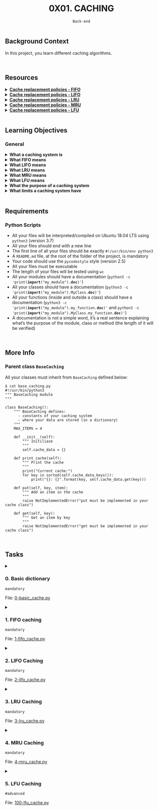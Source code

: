 <h1 align="center"><b>0X01. CACHING</b></h1>
<div align="center"><code>Back-end</code></div>

<!-- <br>
<hr>
<h3><a href=>Notes</a></h3>
<hr> -->


<!--==================================================-->
<br>

## Background Context
In this project, you learn different caching algorithms. 


<!--==================================================-->
<br>

## Resources
<details>
<summary><b><a href="https://en.wikipedia.org/wiki/Cache_replacement_policies#First_In_First_Out_%28FIFO%29">Cache replacement policies - FIFO</a></b></summary><br>


<br><p align="center">※※※※※※※※※※※※</p><br>
</details>


<details>
<summary><b><a href="https://en.wikipedia.org/wiki/Cache_replacement_policies#Last_In_First_Out_%28LIFO%29">Cache replacement policies - LIFO</a></b></summary><br>


<br><p align="center">※※※※※※※※※※※※</p><br>
</details>


<details>
<summary><b><a href="https://en.wikipedia.org/wiki/Cache_replacement_policies#Least_Recently_Used_%28LRU%29">Cache replacement policies - LRU</a></b></summary><br>


<br><p align="center">※※※※※※※※※※※※</p><br>
</details>


<details>
<summary><b><a href="https://en.wikipedia.org/wiki/Cache_replacement_policies#Most_Recently_Used_%28MRU%29Q">Cache replacement policies - MRU</a></b></summary><br>


<br><p align="center">※※※※※※※※※※※※</p><br>
</details>


<details>
<summary><b><a href="en.wikipedia.org/wiki/Cache_replacement_policies#Least-Frequently_Used_%28LFU%29">Cache replacement policies - LFU</a></b></summary><br>


<br><p align="center">※※※※※※※※※※※※</p><br>
</details>



<!--==================================================-->
<br>

## Learning Objectives
<h3>General</h3>

<details>
<summary><b><a href=" "> </a>What a caching system is</b></summary><br>

A caching system is a mechanism for temporarily storing copies of data to reduce the time and resources required to retrieve it. The primary purpose of caching is to improve performance and efficiency by reducing latency and the load on a primary data source, such as a database or an external API. Here's a more detailed look at how caching systems work and their benefits:

### How a Caching System Works

1. **Cache Storage**: A cache is typically stored in fast-access memory (RAM) or on a fast-access disk. This allows for quick retrieval of data.
2. **Cache Keys**: Data is stored in the cache using a key-value pair system. The key is a unique identifier for the data, and the value is the actual data being cached.
3. **Cache Population**: Data can be added to the cache in several ways:
   - **Read-Through**: Data is fetched from the primary source and placed in the cache on the first request.
   - **Write-Through**: Data is written to both the cache and the primary data source simultaneously.
   - **Lazy Loading**: Data is only added to the cache when it is requested and not found in the cache.
4. **Cache Expiration**: Cached data is usually set to expire after a certain period to ensure that stale data is not served. This can be managed using time-to-live (TTL) settings.
5. **Cache Eviction**: When the cache reaches its storage limit, some data needs to be removed. Eviction policies determine which data is removed, such as Least Recently Used (LRU), First In First Out (FIFO), or Least Frequently Used (LFU).

### Benefits of a Caching System

1. **Improved Performance**: By storing frequently accessed data in a fast-access location, a cache reduces the time it takes to retrieve data.
2. **Reduced Load on Primary Data Source**: Caching reduces the number of requests to the primary data source, which can prevent it from becoming a bottleneck.
3. **Cost Efficiency**: For applications that rely on external services or databases, caching can reduce costs associated with data access and transfer.
4. **Scalability**: Caching can help applications scale more efficiently by handling increased loads without proportionally increasing the load on the primary data source.

### Types of Caches

1. **Memory Cache**: Stores data in RAM for fast access. Examples include Redis and Memcached.
2. **Disk Cache**: Stores data on disk when RAM is insufficient. Examples include local browser caches and disk-based caching solutions.
3. **Distributed Cache**: A cache that spans multiple servers, allowing for scalable and highly available caching. Examples include AWS ElastiCache and Apache Ignite.
4. **Application Cache**: Specific to individual applications, such as in-memory caches within a web server or client-side caches in a browser.

### Common Use Cases

- **Web Browsers**: Caching web pages, images, and scripts to reduce load times.
- **Web Applications**: Caching database query results to reduce database load.
- **Content Delivery Networks (CDNs)**: Caching static assets like images, videos, and stylesheets at edge locations to reduce latency.
- **APIs**: Caching API responses to improve response times and reduce load on the API servers.

By using caching effectively, systems can deliver faster response times, handle higher loads, and operate more cost-effectively.

<br><p align="center">※※※※※※※※※※※※</p><br>
</details>


<details>
<summary><b><a href=" "> </a>What FIFO means </b></summary><br>

FIFO stands for "First In, First Out." It is a method of organizing and manipulating data relative to time and prioritization. In the context of data structures, queue management, and caching systems, FIFO operates on the principle that the first element added (the "first in") will be the first one to be removed (the "first out").

### Key Concepts of FIFO

1. **Order of Operations**: Elements are processed in the exact order they were added. This is similar to a line of people waiting for service, where the person who arrives first is served first.
2. **Use in Data Structures**: FIFO is a fundamental principle behind queue data structures. In a queue, elements are enqueued at the back and dequeued from the front.
3. **Cache Eviction Policy**: In caching systems, a FIFO eviction policy means that when the cache is full and needs to make room for new data, it removes the oldest data (the first one that was added) to free up space.

### Applications of FIFO

1. **Queue Data Structure**:
   - **Enqueue Operation**: Adding an element to the back of the queue.
   - **Dequeue Operation**: Removing an element from the front of the queue.
   - Example: Handling tasks in a print queue where the first document sent to the printer is printed first.

2. **Scheduling and Task Management**:
   - Used in operating systems for task scheduling where the first task that arrives is executed first.
   - Example: Round-robin scheduling in CPU task management.

3. **Network Buffers**:
   - Managing data packets in network routers where packets are processed in the order they arrive.
   - Example: Buffering video streaming where data packets are played in the order they are received to ensure smooth playback.

4. **Cache Eviction**:
   - In a caching system, when new data needs to be added but the cache is full, the oldest data (first added) is evicted to make room.
   - Example: Simple caching mechanisms where the cache does not prioritize frequently accessed data but rather maintains a straightforward order of entry.

### Example of FIFO in Python

Here’s a simple example of how FIFO can be implemented using a queue in Python:

```python
from collections import deque

# Create a FIFO queue
fifo_queue = deque()

# Enqueue elements
fifo_queue.append('first')
fifo_queue.append('second')
fifo_queue.append('third')

# Dequeue elements
print(fifo_queue.popleft())  # Outputs: 'first'
print(fifo_queue.popleft())  # Outputs: 'second'
print(fifo_queue.popleft())  # Outputs: 'third'
```

In this example, elements are added to the back of the queue and removed from the front, maintaining the FIFO order.

### Benefits of FIFO

1. **Predictability**: Ensures that operations are handled in a predictable manner.
2. **Fairness**: Each element gets processed in the order it was added, preventing starvation of older elements.
3. **Simplicity**: Easy to implement and understand, making it a practical choice for many applications.

<br><p align="center">※※※※※※※※※※※※</p><br>

A `deque` (short for "double-ended queue") is a data structure that allows insertion and removal of elements from both ends, making it more flexible than a standard queue or stack. In Python, the `deque` class is part of the `collections` module and provides an efficient way to handle such operations.

### Key Features of `deque`

1. **Double-Ended Operations**: You can append and pop elements from both ends (left and right).
2. **Efficient O(1) Operations**: Most operations, such as appending and popping from either end, are O(1) time complexity.
3. **Thread-Safe**: The `deque` implementation in Python is thread-safe for appends and pops, which means it can be used safely in multi-threaded applications without the need for additional locks.

### Common Methods

- **Appending Elements**:
  - `append(x)`: Adds `x` to the right end.
  - `appendleft(x)`: Adds `x` to the left end.
  
- **Removing Elements**:
  - `pop()`: Removes and returns an element from the right end.
  - `popleft()`: Removes and returns an element from the left end.

- **Accessing Elements**:
  - `extend(iterable)`: Extends the deque by appending elements from the iterable to the right end.
  - `extendleft(iterable)`: Extends the deque by appending elements from the iterable to the left end (note that the order of elements will be reversed).

- **Other Useful Methods**:
  - `clear()`: Removes all elements from the deque.
  - `rotate(n)`: Rotates the deque `n` steps to the right. If `n` is negative, rotates to the left.
  - `maxlen`: An optional parameter that sets a maximum size for the deque. If the deque is full and new items are added, the oldest items are removed.

### Example Usage of `deque`

```python
from collections import deque

# Create a deque
d = deque()

# Append elements to the right end
d.append('a')
d.append('b')
d.append('c')
print(d)  # Outputs: deque(['a', 'b', 'c'])

# Append elements to the left end
d.appendleft('x')
d.appendleft('y')
print(d)  # Outputs: deque(['y', 'x', 'a', 'b', 'c'])

# Pop elements from the right end
print(d.pop())  # Outputs: 'c'
print(d)  # Outputs: deque(['y', 'x', 'a', 'b'])

# Pop elements from the left end
print(d.popleft())  # Outputs: 'y'
print(d)  # Outputs: deque(['x', 'a', 'b'])

# Extend the deque with an iterable from the right end
d.extend(['d', 'e', 'f'])
print(d)  # Outputs: deque(['x', 'a', 'b', 'd', 'e', 'f'])

# Extend the deque with an iterable from the left end
d.extendleft(['u', 'v', 'w'])
print(d)  # Outputs: deque(['w', 'v', 'u', 'x', 'a', 'b', 'd', 'e', 'f'])

# Rotate the deque to the right by 3 steps
d.rotate(3)
print(d)  # Outputs: deque(['d', 'e', 'f', 'w', 'v', 'u', 'x', 'a', 'b'])

# Rotate the deque to the left by 2 steps
d.rotate(-2)
print(d)  # Outputs: deque(['f', 'w', 'v', 'u', 'x', 'a', 'b', 'd', 'e'])
```

### Use Cases

1. **Queue and Stack Implementations**: `deque` can be used to implement both queues (FIFO) and stacks (LIFO) efficiently.
2. **Sliding Window**: Useful in algorithms that require a sliding window, like moving averages or max/min calculations over a range.
3. **Buffer Management**: Ideal for scenarios requiring a fixed-size buffer, like keeping the last `n` items seen.
4. **Task Scheduling**: Can be used to manage tasks where new tasks can be added and old tasks can be completed from both ends.

<br><p align="center">※※※※※※※※※※※※</p><br>
</details>


<details>
<summary><b><a href=" "> </a>What LIFO means</b></summary><br>

LIFO stands for "Last In, First Out." It is a method of organizing and manipulating data based on the principle that the last element added to the structure is the first one to be removed. This concept is commonly used in stacks, a fundamental data structure in computer science.

### Key Concepts of LIFO

1. **Order of Operations**: Elements are processed in reverse order of their addition. The most recently added element is the first to be removed.
2. **Use in Data Structures**: LIFO is the underlying principle of stack data structures. In a stack, elements are pushed onto the top and popped from the top.
3. **Cache Eviction Policy**: In caching systems, a LIFO eviction policy means that when the cache needs to remove data to make room for new data, the most recently added data is removed first.

### Applications of LIFO

1. **Stack Data Structure**:
   - **Push Operation**: Adds an element to the top of the stack.
   - **Pop Operation**: Removes and returns the element from the top of the stack.
   - **Peek Operation**: Returns the element at the top of the stack without removing it.
   - Example: Undo functionality in text editors where the most recent action is the first to be undone.

2. **Function Call Management**:
   - Used in managing function calls and recursion. The last function called is the first to return.
   - Example: Call stack in programming languages to keep track of function calls and local variables.

3. **Browser History**:
   - Maintaining the browsing history where the last visited page is the first one to be popped back.
   - Example: Navigating backward through browser history.

### Example of LIFO in Python using a Stack

Here's how you can implement a simple stack using a list in Python:

```python
# Create a stack
stack = []

# Push elements onto the stack
stack.append('first')
stack.append('second')
stack.append('third')

# Pop elements from the stack
print(stack.pop())  # Outputs: 'third'
print(stack.pop())  # Outputs: 'second'
print(stack.pop())  # Outputs: 'first'
```

In this example, elements are added to the end of the list (top of the stack) and removed from the end, maintaining the LIFO order.

### Benefits of LIFO

1. **Simplicity**: The LIFO principle is easy to understand and implement.
2. **Efficient Memory Use**: Stacks typically use memory efficiently because they don't require reordering of elements.
3. **Reversibility**: Allows for easy reversibility of actions, making it useful for undo mechanisms.

<br><p align="center">※※※※※※※※※※※※</p><br>
</details>


<details>
<summary><b><a href=" "> </a>What LRU means</b></summary><br>

LRU stands for "Least Recently Used." It is a cache eviction policy that removes the least recently used items first when the cache reaches its capacity and needs to make room for new items. The idea is that items that haven't been used recently are less likely to be used in the near future, so they are the best candidates for removal.

### Key Concepts of LRU

1. **Recency of Use**: Items are tracked based on when they were last accessed or used. The least recently accessed item is the one that gets evicted first.
2. **Cache Management**: LRU is commonly used in cache management to maintain a balance between keeping frequently accessed items readily available and evicting less important items.

### How LRU Works

1. **Tracking Usage**: The cache keeps track of the order in which items are accessed. This can be done using various data structures like linked lists combined with hash maps.
2. **Updating Access Order**: Whenever an item is accessed (read or written), it is moved to the most recently used position.
3. **Eviction**: When the cache reaches its capacity, the item that is the least recently used is evicted to make room for new items.

### Example Implementation

In Python, LRU can be implemented using the `OrderedDict` from the `collections` module, which maintains the order of items based on insertion and allows reordering.

Here's a basic example of an LRU cache:

```python
from collections import OrderedDict

class LRUCache:
    def __init__(self, capacity: int):
        self.cache = OrderedDict()
        self.capacity = capacity

    def get(self, key: int) -> int:
        if key not in self.cache:
            return -1
        # Move the accessed item to the end to show that it was recently used
        self.cache.move_to_end(key)
        return self.cache[key]

    def put(self, key: int, value: int) -> None:
        if key in self.cache:
            # Remove the old value
            del self.cache[key]
        elif len(self.cache) >= self.capacity:
            # Remove the first (least recently used) item
            self.cache.popitem(last=False)
        # Insert the item as the most recently used one
        self.cache[key] = value

# Example usage
lru_cache = LRUCache(2)
lru_cache.put(1, 1)
lru_cache.put(2, 2)
print(lru_cache.get(1))  # Outputs: 1
lru_cache.put(3, 3)      # Evicts key 2
print(lru_cache.get(2))  # Outputs: -1 (not found)
lru_cache.put(4, 4)      # Evicts key 1
print(lru_cache.get(1))  # Outputs: -1 (not found)
print(lru_cache.get(3))  # Outputs: 3
print(lru_cache.get(4))  # Outputs: 4
```

In this example, the `LRUCache` class:
- Uses an `OrderedDict` to maintain the order of elements based on their access.
- Implements the `get` method to retrieve an item and mark it as recently used.
- Implements the `put` method to add a new item, evicting the least recently used item if necessary.

### Benefits of LRU

1. **Efficient Use of Cache**: By evicting the least recently used items, LRU helps keep frequently accessed data in the cache.
2. **Improved Performance**: Reduces the likelihood of cache misses for recently accessed items, improving overall performance.
3. **Simplicity**: LRU is relatively straightforward to implement and understand compared to more complex cache eviction policies.

### Applications of LRU

1. **Web Browsers**: Caching web pages, images, and scripts so that recently accessed content is readily available.
2. **Operating Systems**: Managing the memory cache for file systems and virtual memory, ensuring that recently accessed data is kept in RAM.
3. **Databases**: Implementing LRU for query result caching to improve response times for frequently run queries.
4. **Content Delivery Networks (CDNs)**: Caching content closer to the user to reduce latency and improve load times.

<br><p align="center">※※※※※※※※※※※※</p><br>
</details>


<details>
<summary><b><a href=" "> </a>What MRU means</b></summary><br>

MRU stands for "Most Recently Used." It is a cache eviction policy that removes the most recently used items first when the cache needs to free up space. The idea behind MRU is that the most recently accessed items are less likely to be needed again in the near future, which can be useful in specific scenarios where access patterns exhibit this behavior.

### Key Concepts of MRU

1. **Recency of Use**: Items are tracked based on their most recent access. The most recently accessed item is the one that gets evicted first.
2. **Cache Management**: MRU is used in cache management to handle situations where it is beneficial to remove items that were recently accessed.

### How MRU Works

1. **Tracking Usage**: The cache keeps track of the order in which items are accessed, with a focus on the most recent accesses.
2. **Updating Access Order**: Whenever an item is accessed (read or written), it is marked as the most recently used.
3. **Eviction**: When the cache reaches its capacity, the item that is the most recently used is evicted to make room for new items.

### Example Implementation

While MRU is less common than other caching policies like LRU, it can be implemented using similar data structures. Here's a basic example of how MRU can be implemented in Python using a combination of a list and a dictionary:

```python
class MRUCache:
    def __init__(self, capacity: int):
        self.cache = {}
        self.capacity = capacity
        self.recently_used = []

    def get(self, key: int) -> int:
        if key not in self.cache:
            return -1
        # Move the accessed item to the end to show that it was recently used
        self.recently_used.remove(key)
        self.recently_used.append(key)
        return self.cache[key]

    def put(self, key: int, value: int) -> None:
        if key in self.cache:
            # Update the value and move the item to the end
            self.cache[key] = value
            self.recently_used.remove(key)
        elif len(self.cache) >= self.capacity:
            # Evict the most recently used item
            mru_key = self.recently_used.pop()
            del self.cache[mru_key]
        # Insert the item as the most recently used one
        self.cache[key] = value
        self.recently_used.append(key)

# Example usage
mru_cache = MRUCache(2)
mru_cache.put(1, 1)
mru_cache.put(2, 2)
print(mru_cache.get(1))  # Outputs: 1
mru_cache.put(3, 3)      # Evicts key 1 (most recently used)
print(mru_cache.get(2))  # Outputs: -1 (not found)
print(mru_cache.get(3))  # Outputs: 3
mru_cache.put(4, 4)      # Evicts key 3 (most recently used)
print(mru_cache.get(3))  # Outputs: -1 (not found)
print(mru_cache.get(4))  # Outputs: 4
```

In this example, the `MRUCache` class:
- Uses a dictionary (`cache`) to store key-value pairs.
- Uses a list (`recently_used`) to keep track of the order of accesses.
- Implements the `get` method to retrieve an item and update its access order.
- Implements the `put` method to add a new item and evict the most recently used item if necessary.

### Benefits of MRU

1. **Handling Specific Access Patterns**: MRU can be beneficial in scenarios where the most recently accessed items are less likely to be reused soon, such as in certain types of algorithms or data processing tasks.
2. **Predictable Eviction**: Provides a clear and predictable method for deciding which items to evict from the cache.

### Applications of MRU

MRU is not as commonly used as LRU or FIFO but can be useful in specific scenarios where the access pattern justifies its use:

1. **Data Processing**: In some data processing tasks, the most recently processed data may not need to be retained, making MRU a suitable eviction policy.
2. **Algorithmic Cache Management**: Certain algorithms might benefit from MRU when recent access patterns suggest that the most recently used data is less valuable.

<br><p align="center">※※※※※※※※※※※※</p><br>
</details>


<details>
<summary><b><a href=" "> </a>What LFU means</b></summary><br>

LFU stands for "Least Frequently Used." It is a cache eviction policy that removes the least frequently accessed items first when the cache needs to free up space. The idea behind LFU is that items that have been accessed the least number of times are less likely to be needed again in the near future, making them suitable candidates for eviction.

### Key Concepts of LFU

1. **Frequency of Access**: Items are tracked based on how often they are accessed. The least frequently accessed item is the one that gets evicted first.
2. **Cache Management**: LFU is used in cache management to maintain a balance between keeping frequently accessed items readily available and evicting less important items.

### How LFU Works

1. **Tracking Access Frequency**: The cache keeps track of how many times each item has been accessed. This can be done using various data structures such as dictionaries to count accesses.
2. **Eviction**: When the cache reaches its capacity, the item with the lowest access frequency is evicted to make room for new items.

### Example Implementation

Here’s a basic example of how LFU can be implemented in Python using a combination of dictionaries to track item values and their access frequencies:

```python
from collections import defaultdict

class LFUCache:
    def __init__(self, capacity: int):
        self.capacity = capacity
        self.cache = {}  # Stores the key-value pairs
        self.freq = defaultdict(int)  # Stores the access frequency of each key
        self.least_freq = defaultdict(list)  # Stores the keys with the same frequency
        self.min_freq = 0

    def _update(self, key: int):
        # Update the frequency of the accessed key
        freq = self.freq[key]
        self.least_freq[freq].remove(key)
        if not self.least_freq[freq]:
            if self.min_freq == freq:
                self.min_freq += 1
            del self.least_freq[freq]
        self.freq[key] += 1
        self.least_freq[freq + 1].append(key)

    def get(self, key: int) -> int:
        if key not in self.cache:
            return -1
        self._update(key)
        return self.cache[key]

    def put(self, key: int, value: int) -> None:
        if self.capacity == 0:
            return
        if key in self.cache:
            self.cache[key] = value
            self._update(key)
        else:
            if len(self.cache) >= self.capacity:
                # Evict the least frequently used item
                lfu_key = self.least_freq[self.min_freq].pop(0)
                if not self.least_freq[self.min_freq]:
                    del self.least_freq[self.min_freq]
                del self.cache[lfu_key]
                del self.freq[lfu_key]
            self.cache[key] = value
            self.freq[key] = 1
            self.min_freq = 1
            self.least_freq[1].append(key)

# Example usage
lfu_cache = LFUCache(2)
lfu_cache.put(1, 1)
lfu_cache.put(2, 2)
print(lfu_cache.get(1))  # Outputs: 1
lfu_cache.put(3, 3)      # Evicts key 2 (least frequently used)
print(lfu_cache.get(2))  # Outputs: -1 (not found)
print(lfu_cache.get(3))  # Outputs: 3
lfu_cache.put(4, 4)      # Evicts key 1 (least frequently used)
print(lfu_cache.get(1))  # Outputs: -1 (not found)
print(lfu_cache.get(3))  # Outputs: 3
print(lfu_cache.get(4))  # Outputs: 4
```

In this example, the `LFUCache` class:
- Uses a dictionary (`cache`) to store key-value pairs.
- Uses a dictionary (`freq`) to track the access frequency of each key.
- Uses a dictionary (`least_freq`) to maintain lists of keys with the same frequency.
- Implements the `get` method to retrieve an item and update its access frequency.
- Implements the `put` method to add a new item and evict the least frequently used item if necessary.

### Benefits of LFU

1. **Efficient Use of Cache**: By evicting the least frequently used items, LFU helps keep frequently accessed data in the cache.
2. **Improved Performance**: Reduces the likelihood of cache misses for frequently accessed items, improving overall performance.
3. **Fairness**: Ensures that frequently accessed items remain in the cache longer, providing a fair and balanced approach to cache management.

### Applications of LFU

1. **Database Caching**: Used in databases to keep frequently queried data in memory for quick access.
2. **Content Delivery Networks (CDNs)**: Caching popular content closer to the user to reduce latency and improve load times.
3. **Operating Systems**: Managing memory cache for file systems and virtual memory, ensuring that frequently accessed data is kept in RAM.
4. **Web Browsers**: Caching web pages, images, and scripts so that frequently accessed content is readily available.

<br><p align="center">※※※※※※※※※※※※</p><br>
</details>


<details>
<summary><b><a href=" "> </a>What the purpose of a caching system</b></summary><br>


<br><p align="center">※※※※※※※※※※※※</p><br>
</details>


<details>
<summary><b><a href=" "> </a>What limits a caching system have</b></summary><br>


<br><p align="center">※※※※※※※※※※※※</p><br>
</details>



<!--==================================================-->
<br>

## Requirements
<h3>Python Scripts</h3>

- All your files will be interpreted/compiled on Ubuntu 18.04 LTS using <code>python3</code> (version 3.7)
- All your files should end with a new line
- The first line of all your files should be exactly <code>#!/usr/bin/env python3</code>
- A <code>README.md</code> file, at the root of the folder of the project, is mandatory
- Your code should use the <code>pycodestyle</code> style (version 2.5)
- All your files must be executable
- The length of your files will be tested using <code>wc</code>
- All your modules should have a documentation (<code>python3 -c 'print(__import__("my_module").__doc__)'</code>)
- All your classes should have a documentation (<code>python3 -c 'print(__import__("my_module").MyClass.__doc__)'</code>)
- All your functions (inside and outside a class) should have a documentation (<code>python3 -c 'print(__import__("my_module").my_function.__doc__)'</code> and <code>python3 -c 'print(__import__("my_module").MyClass.my_function.__doc__)'</code>)
- A documentation is not a simple word, it’s a real sentence explaining what’s the purpose of the module, class or method (the length of it will be verified)

<!--==================================================-->
<br>

## More Info
<h3>Parent class <code>BaseCaching</code></h3>

All your classes must inherit from <code>BaseCaching</code> defined below:

<pre><code>$ cat base_caching.py
#!/usr/bin/python3
""" BaseCaching module
"""

class BaseCaching():
    """ BaseCaching defines:
      - constants of your caching system
      - where your data are stored (in a dictionary)
    """
    MAX_ITEMS = 4

    def __init__(self):
        """ Initiliaze
        """
        self.cache_data = {}

    def print_cache(self):
        """ Print the cache
        """
        print("Current cache:")
        for key in sorted(self.cache_data.keys()):
            print("{}: {}".format(key, self.cache_data.get(key)))

    def put(self, key, item):
        """ Add an item in the cache
        """
        raise NotImplementedError("put must be implemented in your cache class")

    def get(self, key):
        """ Get an item by key
        """
        raise NotImplementedError("get must be implemented in your cache class")
</code></pre>


<!--==================================================-->
<br>

## Tasks
<details>
<summary>

### 0. Basic dictionary
`mandatory`

File: [0-basic_cache.py]()
</summary>

<p>Create a class <code>BasicCache</code> that inherits from <code>BaseCaching</code> and is a caching system:</p>

<ul>
<li>You must use <code>self.cache_data</code> - dictionary from the parent class <code>BaseCaching</code></li>
<li>This caching system doesn’t have limit</li>
<li><code>def put(self, key, item):</code>
<ul>
<li>Must assign to the dictionary <code>self.cache_data</code> the <code>item</code> value for the key <code>key</code>.</li>
<li>If <code>key</code> or <code>item</code> is <code>None</code>, this method should not do anything.</li>
</ul></li>
<li><code>def get(self, key):</code>
<ul>
<li>Must return the value in <code>self.cache_data</code> linked to <code>key</code>.</li>
<li>If <code>key</code> is <code>None</code> or if the <code>key</code> doesn’t exist in <code>self.cache_data</code>, return <code>None</code>.</li>
</ul></li>
</ul>

<pre><code>guillaume@ubuntu:~/0x01$ cat 0-main.py
#!/usr/bin/python3
""" 0-main """
BasicCache = __import__('0-basic_cache').BasicCache

my_cache = BasicCache()
my_cache.print_cache()
my_cache.put("A", "Hello")
my_cache.put("B", "World")
my_cache.put("C", "Holberton")
my_cache.print_cache()
print(my_cache.get("A"))
print(my_cache.get("B"))
print(my_cache.get("C"))
print(my_cache.get("D"))
my_cache.print_cache()
my_cache.put("D", "School")
my_cache.put("E", "Battery")
my_cache.put("A", "Street")
my_cache.print_cache()
print(my_cache.get("A"))

guillaume@ubuntu:~/0x01$ ./0-main.py
Current cache:
Current cache:
A: Hello
B: World
C: Holberton
Hello
World
Holberton
None
Current cache:
A: Hello
B: World
C: Holberton
Current cache:
A: Street
B: World
C: Holberton
D: School
E: Battery
Street
guillaume@ubuntu:~/0x01$ 
</code></pre>


</details>

<details>
<summary>

### 1. FIFO caching
`mandatory`

File: [1-fifo_cache.py]()
</summary>

<p>Create a class <code>FIFOCache</code> that inherits from <code>BaseCaching</code> and is a caching system:</p>

<ul>
<li>You must use <code>self.cache_data</code> - dictionary from the parent class <code>BaseCaching</code></li>
<li>You can overload <code>def __init__(self):</code> but don’t forget to call the parent init: <code>super().__init__()</code></li>
<li><code>def put(self, key, item):</code>
<ul>
<li>Must assign to the dictionary <code>self.cache_data</code> the <code>item</code> value for the key <code>key</code>.</li>
<li>If <code>key</code> or <code>item</code> is <code>None</code>, this method should not do anything.</li>
<li>If the number of items in <code>self.cache_data</code> is higher that <code>BaseCaching.MAX_ITEMS</code>:

<ul>
<li>you must discard the first item put in cache (FIFO algorithm)</li>
<li>you must print <code>DISCARD:</code> with the <code>key</code> discarded and following by a new line </li>
</ul></li>
</ul></li>
<li><code>def get(self, key):</code>
<ul>
<li>Must return the value in <code>self.cache_data</code> linked to <code>key</code>.</li>
<li>If <code>key</code> is <code>None</code> or if the <code>key</code> doesn’t exist in <code>self.cache_data</code>, return <code>None</code>.</li>
</ul></li>
</ul>

<pre><code>guillaume@ubuntu:~/0x01$ cat 1-main.py
#!/usr/bin/python3
""" 1-main """
FIFOCache = __import__('1-fifo_cache').FIFOCache

my_cache = FIFOCache()
my_cache.put("A", "Hello")
my_cache.put("B", "World")
my_cache.put("C", "Holberton")
my_cache.put("D", "School")
my_cache.print_cache()
my_cache.put("E", "Battery")
my_cache.print_cache()
my_cache.put("C", "Street")
my_cache.print_cache()
my_cache.put("F", "Mission")
my_cache.print_cache()

guillaume@ubuntu:~/0x01$ ./1-main.py
Current cache:
A: Hello
B: World
C: Holberton
D: School
DISCARD: A
Current cache:
B: World
C: Holberton
D: School
E: Battery
Current cache:
B: World
C: Street
D: School
E: Battery
DISCARD: B
Current cache:
C: Street
D: School
E: Battery
F: Mission
guillaume@ubuntu:~/0x01$ 
</code></pre>


</details>

<details>
<summary>

### 2. LIFO Caching
`mandatory`

File: [2-lifo_cache.py]()
</summary>

<p>Create a class <code>LIFOCache</code> that inherits from <code>BaseCaching</code> and is a caching system:</p>

<ul>
<li>You must use <code>self.cache_data</code> - dictionary from the parent class <code>BaseCaching</code></li>
<li>You can overload <code>def __init__(self):</code> but don’t forget to call the parent init: <code>super().__init__()</code></li>
<li><code>def put(self, key, item):</code>
<ul>
<li>Must assign to the dictionary <code>self.cache_data</code> the <code>item</code> value for the key <code>key</code>.</li>
<li>If <code>key</code> or <code>item</code> is <code>None</code>, this method should not do anything.</li>
<li>If the number of items in <code>self.cache_data</code> is higher that <code>BaseCaching.MAX_ITEMS</code>:

<ul>
<li>you must discard the last item put in cache (LIFO algorithm)</li>
<li>you must print <code>DISCARD:</code> with the <code>key</code> discarded and following by a new line </li>
</ul></li>
</ul></li>
<li><code>def get(self, key):</code>
<ul>
<li>Must return the value in <code>self.cache_data</code> linked to <code>key</code>.</li>
<li>If <code>key</code> is <code>None</code> or if the <code>key</code> doesn’t exist in <code>self.cache_data</code>, return <code>None</code>.</li>
</ul></li>
</ul>

<pre><code>guillaume@ubuntu:~/0x01$ cat 2-main.py
#!/usr/bin/python3
""" 2-main """
LIFOCache = __import__('2-lifo_cache').LIFOCache

my_cache = LIFOCache()
my_cache.put("A", "Hello")
my_cache.put("B", "World")
my_cache.put("C", "Holberton")
my_cache.put("D", "School")
my_cache.print_cache()
my_cache.put("E", "Battery")
my_cache.print_cache()
my_cache.put("C", "Street")
my_cache.print_cache()
my_cache.put("F", "Mission")
my_cache.print_cache()
my_cache.put("G", "San Francisco")
my_cache.print_cache()

guillaume@ubuntu:~/0x01$ ./2-main.py
Current cache:
A: Hello
B: World
C: Holberton
D: School
DISCARD: D
Current cache:
A: Hello
B: World
C: Holberton
E: Battery
Current cache:
A: Hello
B: World
C: Street
E: Battery
DISCARD: C
Current cache:
A: Hello
B: World
E: Battery
F: Mission
DISCARD: F
Current cache:
A: Hello
B: World
E: Battery
G: San Francisco
guillaume@ubuntu:~/0x01$ 
</code></pre>


</details>

<details>
<summary>

### 3. LRU Caching
`mandatory`

File: [3-lru_cache.py]()
</summary>

<p>Create a class <code>LRUCache</code> that inherits from <code>BaseCaching</code> and is a caching system:</p>

<ul>
<li>You must use <code>self.cache_data</code> - dictionary from the parent class <code>BaseCaching</code></li>
<li>You can overload <code>def __init__(self):</code> but don’t forget to call the parent init: <code>super().__init__()</code></li>
<li><code>def put(self, key, item):</code>
<ul>
<li>Must assign to the dictionary <code>self.cache_data</code> the <code>item</code> value for the key <code>key</code>.</li>
<li>If <code>key</code> or <code>item</code> is <code>None</code>, this method should not do anything.</li>
<li>If the number of items in <code>self.cache_data</code> is higher that <code>BaseCaching.MAX_ITEMS</code>:

<ul>
<li>you must discard the least recently used item (LRU algorithm)</li>
<li>you must print <code>DISCARD:</code> with the <code>key</code> discarded and following by a new line </li>
</ul></li>
</ul></li>
<li><code>def get(self, key):</code>
<ul>
<li>Must return the value in <code>self.cache_data</code> linked to <code>key</code>.</li>
<li>If <code>key</code> is <code>None</code> or if the <code>key</code> doesn’t exist in <code>self.cache_data</code>, return <code>None</code>.</li>
</ul></li>
</ul>

<pre><code>guillaume@ubuntu:~/0x01$ cat 3-main.py
#!/usr/bin/python3
""" 3-main """
LRUCache = __import__('3-lru_cache').LRUCache

my_cache = LRUCache()
my_cache.put("A", "Hello")
my_cache.put("B", "World")
my_cache.put("C", "Holberton")
my_cache.put("D", "School")
my_cache.print_cache()
print(my_cache.get("B"))
my_cache.put("E", "Battery")
my_cache.print_cache()
my_cache.put("C", "Street")
my_cache.print_cache()
print(my_cache.get("A"))
print(my_cache.get("B"))
print(my_cache.get("C"))
my_cache.put("F", "Mission")
my_cache.print_cache()
my_cache.put("G", "San Francisco")
my_cache.print_cache()
my_cache.put("H", "H")
my_cache.print_cache()
my_cache.put("I", "I")
my_cache.print_cache()
my_cache.put("J", "J")
my_cache.print_cache()
my_cache.put("K", "K")
my_cache.print_cache()

guillaume@ubuntu:~/0x01$ ./3-main.py
Current cache:
A: Hello
B: World
C: Holberton
D: School
World
DISCARD: A
Current cache:
B: World
C: Holberton
D: School
E: Battery
Current cache:
B: World
C: Street
D: School
E: Battery
None
World
Street
DISCARD: D
Current cache:
B: World
C: Street
E: Battery
F: Mission
DISCARD: E
Current cache:
B: World
C: Street
F: Mission
G: San Francisco
DISCARD: B
Current cache:
C: Street
F: Mission
G: San Francisco
H: H
DISCARD: C
Current cache:
F: Mission
G: San Francisco
H: H
I: I
DISCARD: F
Current cache:
G: San Francisco
H: H
I: I
J: J
DISCARD: G
Current cache:
H: H
I: I
J: J
K: K
guillaume@ubuntu:~/0x01$ 
</code></pre>


</details>

<details>
<summary>

### 4. MRU Caching
`mandatory`

File: [4-mru_cache.py]()
</summary>

<p>Create a class <code>MRUCache</code> that inherits from <code>BaseCaching</code> and is a caching system:</p>

<ul>
<li>You must use <code>self.cache_data</code> - dictionary from the parent class <code>BaseCaching</code></li>
<li>You can overload <code>def __init__(self):</code> but don’t forget to call the parent init: <code>super().__init__()</code></li>
<li><code>def put(self, key, item):</code>
<ul>
<li>Must assign to the dictionary <code>self.cache_data</code> the <code>item</code> value for the key <code>key</code>.</li>
<li>If <code>key</code> or <code>item</code> is <code>None</code>, this method should not do anything.</li>
<li>If the number of items in <code>self.cache_data</code> is higher that <code>BaseCaching.MAX_ITEMS</code>:

<ul>
<li>you must discard the most recently used item (MRU algorithm)</li>
<li>you must print <code>DISCARD:</code> with the <code>key</code> discarded and following by a new line </li>
</ul></li>
</ul></li>
<li><code>def get(self, key):</code>
<ul>
<li>Must return the value in <code>self.cache_data</code> linked to <code>key</code>.</li>
<li>If <code>key</code> is <code>None</code> or if the <code>key</code> doesn’t exist in <code>self.cache_data</code>, return <code>None</code>.</li>
</ul></li>
</ul>

<pre><code>guillaume@ubuntu:~/0x01$ cat 4-main.py
#!/usr/bin/python3
""" 4-main """
MRUCache = __import__('4-mru_cache').MRUCache

my_cache = MRUCache()
my_cache.put("A", "Hello")
my_cache.put("B", "World")
my_cache.put("C", "Holberton")
my_cache.put("D", "School")
my_cache.print_cache()
print(my_cache.get("B"))
my_cache.put("E", "Battery")
my_cache.print_cache()
my_cache.put("C", "Street")
my_cache.print_cache()
print(my_cache.get("A"))
print(my_cache.get("B"))
print(my_cache.get("C"))
my_cache.put("F", "Mission")
my_cache.print_cache()
my_cache.put("G", "San Francisco")
my_cache.print_cache()
my_cache.put("H", "H")
my_cache.print_cache()
my_cache.put("I", "I")
my_cache.print_cache()
my_cache.put("J", "J")
my_cache.print_cache()
my_cache.put("K", "K")
my_cache.print_cache()

guillaume@ubuntu:~/0x01$ ./4-main.py
Current cache:
A: Hello
B: World
C: Holberton
D: School
World
DISCARD: B
Current cache:
A: Hello
C: Holberton
D: School
E: Battery
Current cache:
A: Hello
C: Street
D: School
E: Battery
Hello
None
Street
DISCARD: C
Current cache:
A: Hello
D: School
E: Battery
F: Mission
DISCARD: F
Current cache:
A: Hello
D: School
E: Battery
G: San Francisco
DISCARD: G
Current cache:
A: Hello
D: School
E: Battery
H: H
DISCARD: H
Current cache:
A: Hello
D: School
E: Battery
I: I
DISCARD: I
Current cache:
A: Hello
D: School
E: Battery
J: J
DISCARD: J
Current cache:
A: Hello
D: School
E: Battery
K: K
guillaume@ubuntu:~/0x01$ 
</code></pre>


</details>

<details>
<summary>

### 5. LFU Caching
`#advanced`

File: [100-lfu_cache.py]()
</summary>

Create a class `LFUCache` that inherits from `BaseCaching` and is a caching system:

- You must use `self.cache_data` - dictionary from the parent class `BaseCaching`
- You can overload `def __init__(self):` but don’t forget to call the parent init: `super().__init__()`
- `def put(self, key, item):`
    - Must assign to the dictionary `self.cache_data` the `item` value for the key `key`.
    - If `key` or `item` is `None`, this method should not do anything.
    - If the number of items in `self.cache_data` is higher that `BaseCaching.MAX_ITEMS`:
        - you must discard the least frequency used item (LFU algorithm)
        - if you find more than 1 item to discard, you must use the LRU algorithm to discard only the least recently used
        - you must print `DISCARD`: with the `key` discarded and following by a new line
- `def get(self, key):`
    - Must return the value in `self.cache_data` linked to `key`.
    - If `key` is `None` or if the `key` doesn’t exist in `self.cache_data`, return `None`.

```
guillaume@ubuntu:~/0x01$ cat 100-main.py
#!/usr/bin/python3
""" 100-main """
LFUCache = __import__('100-lfu_cache').LFUCache

my_cache = LFUCache()
my_cache.put("A", "Hello")
my_cache.put("B", "World")
my_cache.put("C", "Holberton")
my_cache.put("D", "School")
my_cache.print_cache()
print(my_cache.get("B"))
my_cache.put("E", "Battery")
my_cache.print_cache()
my_cache.put("C", "Street")
my_cache.print_cache()
print(my_cache.get("A"))
print(my_cache.get("B"))
print(my_cache.get("C"))
my_cache.put("F", "Mission")
my_cache.print_cache()
my_cache.put("G", "San Francisco")
my_cache.print_cache()
my_cache.put("H", "H")
my_cache.print_cache()
my_cache.put("I", "I")
my_cache.print_cache()
print(my_cache.get("I"))
print(my_cache.get("H"))
print(my_cache.get("I"))
print(my_cache.get("H"))
print(my_cache.get("I"))
print(my_cache.get("H"))
my_cache.put("J", "J")
my_cache.print_cache()
my_cache.put("K", "K")
my_cache.print_cache()
my_cache.put("L", "L")
my_cache.print_cache()
my_cache.put("M", "M")
my_cache.print_cache()

guillaume@ubuntu:~/0x01$ ./100-main.py
Current cache:
A: Hello
B: World
C: Holberton
D: School
World
DISCARD: A
Current cache:
B: World
C: Holberton
D: School
E: Battery
Current cache:
B: World
C: Street
D: School
E: Battery
None
World
Street
DISCARD: D
Current cache:
B: World
C: Street
E: Battery
F: Mission
DISCARD: E
Current cache:
B: World
C: Street
F: Mission
G: San Francisco
DISCARD: F
Current cache:
B: World
C: Street
G: San Francisco
H: H
DISCARD: G
Current cache:
B: World
C: Street
H: H
I: I
I
H
I
H
I
H
DISCARD: B
Current cache:
C: Street
H: H
I: I
J: J
DISCARD: J
Current cache:
C: Street
H: H
I: I
K: K
DISCARD: K
Current cache:
C: Street
H: H
I: I
L: L
DISCARD: L
Current cache:
C: Street
H: H
I: I
M: M
guillaume@ubuntu:~/0x01$ 

</details>
